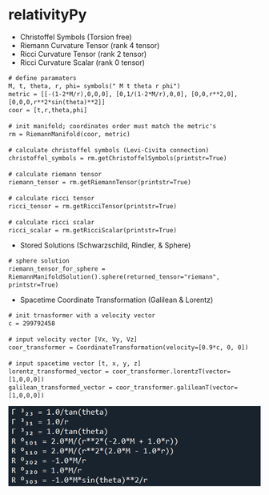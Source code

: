 # relativityPy

- Christoffel Symbols (Torsion free)
- Riemann Curvature Tensor (rank 4 tensor)
- Ricci Curvature Tensor (rank 2 tensor)
- Ricci Curvature Scalar (rank 0 tensor)

```
# define paramaters
M, t, theta, r, phi= symbols(" M t theta r phi")
metric = [[-(1-2*M/r),0,0,0], [0,1/(1-2*M/r),0,0], [0,0,r**2,0], [0,0,0,r**2*sin(theta)**2]]
coor = [t,r,theta,phi]

# init manifold; coordinates order must match the metric's
rm = RiemannManifold(coor, metric)

# calculate christoffel symbols (Levi-Civita connection)
christoffel_symbols = rm.getChristoffelSymbols(printstr=True)

# calculate riemann tensor
riemann_tensor = rm.getRiemannTensor(printstr=True)

# calculate ricci tensor
ricci_tensor = rm.getRicciTensor(printstr=True)

# calculate ricci scalar
ricci_scalar = rm.getRicciScalar(printstr=True)
```

- Stored Solutions (Schwarzschild, Rindler, & Sphere)
```
# sphere solution
riemann_tensor_for_sphere = RiemannManifoldSolution().sphere(returned_tensor="riemann", printstr=True) 
```

- Spacetime Coordinate Transformation (Galilean & Lorentz)
```
# init trnasformer with a velocity vector
c = 299792458

# input velocity vector [Vx, Vy, Vz]
coor_transformer = CoordinateTransformation(velocity=[0.9*c, 0, 0])

# input spacetime vector [t, x, y, z]
lorentz_transformed_vector = coor_transformer.lorentzT(vector=[1,0,0,0])
galilean_transformed_vector = coor_transformer.galileanT(vector=[1,0,0,0])
```

![alt text](https://github.com/OmarhzmMashal/relativityPy/blob/main/tensors.png)
